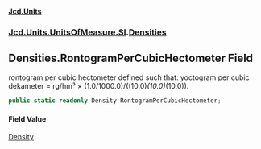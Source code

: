 #### [Jcd.Units](index.md 'index')
### [Jcd.Units.UnitsOfMeasure.SI](Jcd.Units.UnitsOfMeasure.SI.md 'Jcd.Units.UnitsOfMeasure.SI').[Densities](Densities.md 'Jcd.Units.UnitsOfMeasure.SI.Densities')

## Densities.RontogramPerCubicHectometer Field

rontogram per cubic hectometer defined such that: yoctogram per cubic dekameter = rg/hm³ × (1.0/1000.0)/((10.0)*(10.0)*(10.0)).

```csharp
public static readonly Density RontogramPerCubicHectometer;
```

#### Field Value
[Density](Density.md 'Jcd.Units.UnitTypes.Density')